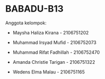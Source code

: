 # BABADU-B13

Anggota kelompok:

* Maysha Haliza Kirana - 2106751202

* Muhammad Irsyad Mufid - 2106752073

* Muhammad Rifat Fadhillah - 2106752470

* Amanda Christie Tarigan - 2106751322

* Wedens Elma Malau - 2106751165

